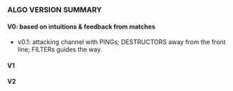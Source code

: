 ### ALGO VERSION SUMMARY
#### V0: based on intuitions & feedback from matches
- v0.1: attacking channel with PINGs; DESTRUCTORS away from the front line;
FILTERs guides the way.

#### V1
#### V2